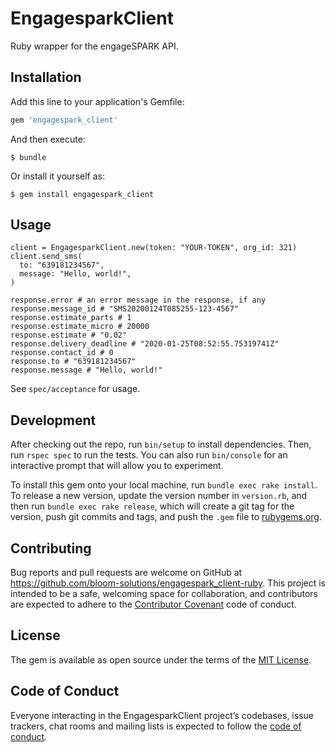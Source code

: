 # EngagesparkClient

Ruby wrapper for the engageSPARK API.

## Installation

Add this line to your application's Gemfile:

```ruby
gem 'engagespark_client'
```

And then execute:

    $ bundle

Or install it yourself as:

    $ gem install engagespark_client

## Usage

```
client = EngagesparkClient.new(token: "YOUR-TOKEN", org_id: 321)
client.send_sms(
  to: "639181234567",
  message: "Hello, world!",
)

response.error # an error message in the response, if any
response.message_id # "SMS20200124T085255-123-4567"
response.estimate_parts # 1
response.estimate_micro # 20000
response.estimate # "0.02"
response.delivery_deadline # "2020-01-25T08:52:55.75319741Z"
response.contact_id # 0
response.to # "639181234567"
response.message # "Hello, world!"
```

See `spec/acceptance` for usage.

## Development

After checking out the repo, run `bin/setup` to install dependencies. Then, run `rspec spec` to run the tests. You can also run `bin/console` for an interactive prompt that will allow you to experiment.

To install this gem onto your local machine, run `bundle exec rake install`. To release a new version, update the version number in `version.rb`, and then run `bundle exec rake release`, which will create a git tag for the version, push git commits and tags, and push the `.gem` file to [rubygems.org](https://rubygems.org).

## Contributing

Bug reports and pull requests are welcome on GitHub at https://github.com/bloom-solutions/engagespark_client-ruby. This project is intended to be a safe, welcoming space for collaboration, and contributors are expected to adhere to the [Contributor Covenant](http://contributor-covenant.org) code of conduct.

## License

The gem is available as open source under the terms of the [MIT License](https://opensource.org/licenses/MIT).

## Code of Conduct

Everyone interacting in the EngagesparkClient project’s codebases, issue trackers, chat rooms and mailing lists is expected to follow the [code of conduct](https://github.com/bloom-solutions/engagespark_client-ruby/blob/master/CODE_OF_CONDUCT.md).

